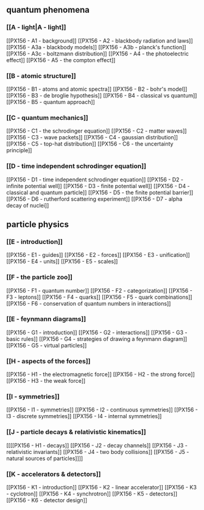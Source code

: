 ## quantum phenomena
### [[A - light|A - light]]
[[PX156 - A1 - background]]
[[PX156 - A2 - blackbody radiation and laws]]
[[PX156 - A3a - blackbody models]]
[[PX156 - A3b - planck's function]]
[[PX156 - A3c - boltzmann distribution]]
[[PX156 - A4 - the photoelectric effect]]
[[PX156 - A5 - the compton effect]]
### [[B - atomic structure]]
[[PX156 - B1 - atoms and atomic spectra]]
[[PX156 - B2 - bohr's model]]
[[PX156 - B3 - de broglie hypothesis]]
[[PX156 - B4 - classical  vs quantum]]
[[PX156 - B5 - quantum approach]]
### [[C - quantum mechanics]]
[[PX156 - C1 - the schrodinger equation]]
[[PX156 - C2 - matter waves]]
[[PX156 - C3 - wave packets]]
[[PX156 - C4 - gaussian distribution]]
[[PX156 - C5 - top-hat distribution]]
[[PX156 - C6 - the uncertainty principle]]
### [[D - time independent schrodinger equation]]
[[PX156 - D1 - time independent schrodinger equation]]
[[PX156 - D2 - infinite potential well]]
[[PX156 - D3 - finite potential well]]
[[PX156 - D4 - classical and quantum particle]]
[[PX156 - D5 - the finite potential barrier]]
[[PX156 - D6 - rutherford scattering experiment]]
[[PX156 - D7 - alpha decay of nuclei]]
## particle physics
### [[E - introduction]]
[[PX156 - E1 - guides]]
[[PX156 - E2 - forces]]
[[PX156 - E3 - unification]]
[[PX156 - E4 - units]]
[[PX156 - E5 - scales]]
### [[F - the particle zoo]]
[[PX156 - F1 - quantum number]]
[[PX156 - F2 - categorization]]
[[PX156 - F3 - leptons]]
[[PX156 - F4 - quarks]]
[[PX156 - F5 - quark combinations]]
[[PX156 - F6 - conservation of quantum numbers in interactions]]
### [[E - feynmann diagrams]]
[[PX156 - G1 - introduction]]
[[PX156 - G2 - interactions]]
[[PX156 - G3 - basic rules]]
[[PX156 - G4 - strategies of drawing a feynmann diagram]]
[[PX156 - G5 - virtual particles]]
### [[H - aspects of the forces]]
[[PX156 - H1 - the electromagnetic force]]
[[PX156 - H2 - the strong force]]
[[PX156 - H3 - the weak force]]
### [[I - symmetries]]
[[PX156 - I1 - symmetries]]
[[PX156 - I2 - continuous symmetries]]
[[PX156 - I3 - discrete symmetries]]
[[PX156 - I4 - internal symmetries]]
### [[J - particle decays & relativistic kinematics]]
[[[[PX156 - H1 - decays]]
[[PX156 - J2 - decay channels]]
[[PX156 - J3 - relativistic invariants]]
[[PX156 - J4 - two body collisions]]
[[PX156 - J5 - natural sources of particles]]]]
### [[K - accelerators & detectors]]
[[PX156 - K1 - introduction]]
[[PX156 - K2 - linear accelerator]]
[[PX156 - K3 - cyclotron]]
[[PX156 - K4 - synchrotron]]
[[PX156 - K5 - detectors]]
[[PX156 - K6 - detector design]]
